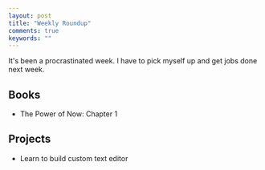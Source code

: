 ```yaml
---
layout: post
title: "Weekly Roundup"
comments: true
keywords: ""
---
```


It's been a procrastinated week. I have to pick myself up and get jobs done next week.

## Books

- The Power of Now: Chapter 1

## Projects 

- Learn to build custom text editor


